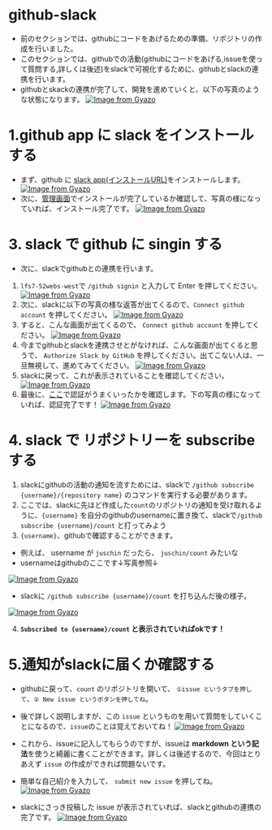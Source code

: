 # github-slack
- 前のセクションでは、githubにコードをあげるための準備、リポジトリの作成を行いました。
- このセクションでは、githubでの活動(githubにコードをあげる,issueを使って質問する,詳しくは後述)をslackで可視化するために、githubとslackの連携を行います。
- githubとskackの連携が完了して、開発を進めていくと、以下の写真のような状態になります。
[![Image from Gyazo](https://i.gyazo.com/9860a79b58d23cdeacd2de9fd1073fc5.png)](https://gyazo.com/9860a79b58d23cdeacd2de9fd1073fc5)

# 1.github app に slack をインストールする
- まず、github に [slack app(インストールURL)](https://github.com/apps/slack)をインストールします。
[![Image from Gyazo](https://i.gyazo.com/6e3f21ef0b9ad7526de88db6cbbcad75.png)](https://gyazo.com/6e3f21ef0b9ad7526de88db6cbbcad75)
- 次に、[管理画面](https://github.com/settings/installations)でインストールが完了しているか確認して、写真の様になっていれば、インストール完了です。
[![Image from Gyazo](https://i.gyazo.com/b3a8575efb3546b49d870715cc047bf1.png)](https://gyazo.com/b3a8575efb3546b49d870715cc047bf1)

# 3. slack で github に singin する
- 次に、slackでgithubとの連携を行います。
1. `lfs7-52webs-west`で `/github signin` と入力して Enter を押してください。
[![Image from Gyazo](https://i.gyazo.com/66d1130d83b4dd802f074156b97460e2.png)](https://gyazo.com/66d1130d83b4dd802f074156b97460e2)
2. 次に、slackに以下の写真の様な返答が出てくるので、`Connect github account` を押してください。
[![Image from Gyazo](https://i.gyazo.com/fe6fe559990fa5fb1f0c7de667b51849.png)](https://gyazo.com/fe6fe559990fa5fb1f0c7de667b51849)
3. すると、こんな画面が出てくるので、 `Connect github account` を押してください。
[![Image from Gyazo](https://i.gyazo.com/c04267dea6b9ed601c3f4ef83f9a8ae4.png)](https://gyazo.com/c04267dea6b9ed601c3f4ef83f9a8ae4)
4. 今までgithubとslackを連携させとがなければ、こんな画面が出てくると思うで、 `Authorize Slack by GitHub` を押してください。出てこない人は、一旦無視して、進めてみてください。
[![Image from Gyazo](https://i.gyazo.com/35b2e3acaf96224f84ce68b2d29944af.png)](https://gyazo.com/35b2e3acaf96224f84ce68b2d29944af)
5. slackに戻って、これが表示されていることを確認してください。
[![Image from Gyazo](https://i.gyazo.com/4ec32bb01759cb822bfebec4573fa254.png)](https://gyazo.com/4ec32bb01759cb822bfebec4573fa254)
6. 最後に、[ここ](https://github.com/settings/apps/authorizations)で認証がうまくいったかを確認します。下の写真の様になっていれば、認証完了です！
[![Image from Gyazo](https://i.gyazo.com/a222a67e45d61f029cfd10abb3f100a2.png)](https://gyazo.com/a222a67e45d61f029cfd10abb3f100a2)

# 4. slack で リポジトリーを subscribe する
1. slackにgithubの活動の通知を流すためには、slackで `/github subscribe {username}/{repository name}` のコマンドを実行する必要があります。
2. ここでは、slackに先ほど作成した`count`のリポジトリの通知を受け取れるように、`{username}` を自分のgithubのusernameに置き換て、slackで`/github subscribe {username}/count` と打ってみよう
3. `{username}`、githubで確認することができます。
  - 例えば、 username が `juschin` だったら、 `juschin/count` みたいな
  - usernameはgithubのここです↓写真参照↓

[![Image from Gyazo](https://i.gyazo.com/c1ecbb26f4968001d7bba03ebc2cb0df.png)](https://gyazo.com/c1ecbb26f4968001d7bba03ebc2cb0df)

- slackに `/github subscribe {username}/count` を打ち込んだ後の様子。

[![Image from Gyazo](https://i.gyazo.com/9bb4d8781a9d8c4dc99ee3b36254dc95.png)](https://gyazo.com/9bb4d8781a9d8c4dc99ee3b36254dc95)

4. **`Subscribed to {username}/count` と表示されていればokです！**

# 5.通知がslackに届くか確認する
  - githubに戻って、`count` のリポジトリを開いて、 `①issue というタブを押して`、`② New issue というボタンを押してね`。
  - 後で詳しく説明しますが、この `issue` というものを用いて質問をしていくことになるので、`issue`のことは覚えておいてね！
  [![Image from Gyazo](https://i.gyazo.com/b6ad80aca242611021ea54c0d3c27c47.png)](https://gyazo.com/b6ad80aca242611021ea54c0d3c27c47)

  - これから、issueに記入してもらうのですが、issueは **markdown という記法**を使うと綺麗に書くことができます。詳しくは後述するので、今回はとりあえず `issue` の作成ができれば問題ないです。
  - 簡単な自己紹介を入力して、 `submit new issue` を押してね。
  [![Image from Gyazo](https://i.gyazo.com/0a4ff21809dcb8996d2231779d1951d2.png)](https://gyazo.com/0a4ff21809dcb8996d2231779d1951d2)

  - slackにさっき投稿した issue が表示されていれば、slackとgithubの連携の完了です。
  [![Image from Gyazo](https://i.gyazo.com/3cc3b74d00d04809b511bbbe768e4b58.png)](https://gyazo.com/3cc3b74d00d04809b511bbbe768e4b58)
